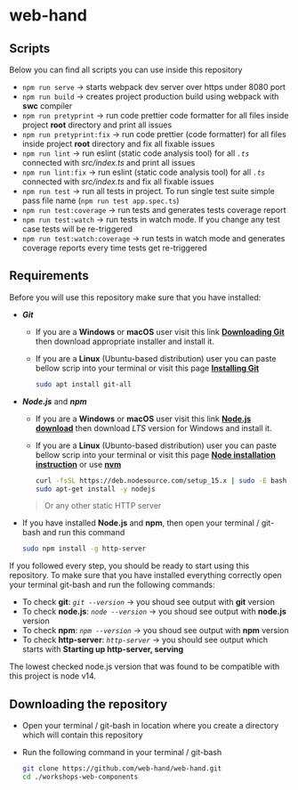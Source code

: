 # web-hand

## Scripts

Below you can find all scripts you can use inside this repository

- `npm run serve` → starts webpack dev server over https under 8080 port
- `npm run build` → creates project production build using webpack with **swc** compiler
- `npm run pretyprint` → run code prettier code formatter for all files inside project **root** directory and print all issues
- `npm run pretyprint:fix` → run code prettier (code formatter) for all files inside project **root** directory and fix all fixable issues
- `npm run lint` → run eslint (static code analysis tool) for all _`.ts`_ connected with _src/index.ts_ and print all issues
- `npm run lint:fix` → run eslint (static code analysis tool) for all _`.ts`_ connected with _src/index.ts_ and fix all fixable issues
- `npm run test` → run all tests in project. To run single test suite simple pass file name (`npm run test app.spec.ts`)
- `npm run test:coverage` → run tests and generates tests coverage report
- `npm run test:watch` → run tests in watch mode. If you change any test case tests will be re-triggered
- `npm run test:watch:coverage` → run tests in watch mode and generates coverage reports every time tests get re-triggered

## Requirements

Before you will use this repository make sure that you have installed:

- **_Git_**

    - If you are a **Windows** or **macOS** user visit this link **[Downloading Git](https://git-scm.com/download/win)** then download appropriate installer and install it.
    - If you are a **Linux** (Ubuntu-based distribution) user you can paste bellow scrip into your terminal or visit this page **[Installing Git](https://git-scm.com/book/en/v2/Getting-Started-Installing-Git)**

      ```bash
      sudo apt install git-all
      ```

- **_Node.js_** and **_npm_**

    - If you are a **Windows** or **macOS** user visit this link **[Node.js download](https://nodejs.org/en/download/)** then download _LTS_ version for Windows and install it.
    - If you are a **Linux** (Ubunto-based distribution) user you can paste bellow scrip into your terminal or visit this page **[Node installation instruction](https://nodejs.org/en/download/package-manager/#debian-and-ubuntu-based-linux-distributions)** or use **[nvm](https://github.com/nvm-sh/nvm#install--update-script)**

      ```bash
      curl -fsSL https://deb.nodesource.com/setup_15.x | sudo -E bash -
      sudo apt-get install -y nodejs
      ```
      
    > Or any other static HTTP server

- If you have installed **Node.js** and **npm**, then open your terminal / git-bash and run this command

  ```bash
  sudo npm install -g http-server
  ```

If you followed every step, you should be ready to start using this repository. To make sure that you have installed everything correctly open your terminal git-bash and run the following commands:

- To check **git**: _`git --version`_ → you shoud see output with **git** version
- To check **node.js**: _`node --version`_ → you shoud see output with **node.js** version
- To check **npm**: _`npm --version`_ → you shoud see output with **npm** version
- To check **http-server**: _`http-server`_ → you should see output which starts with **Starting up http-server, serving**

The lowest checked node.js version that was found to be compatible with this project is node v14.

## Downloading the repository

- Open your terminal / git-bash in location where you create a directory which will contain this repository

- Run the following command in your terminal / git-bash

  ```bash
  git clone https://github.com/web-hand/web-hand.git
  cd ./workshops-web-components
  ```

